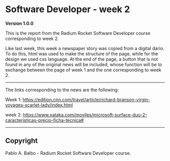 # Software Developer - week 2

**Version 1.0.0**

This is the report from the Radium Rocket Software Developer course corresponding to week 2.

Like last week, this week a newspaper story was copied from a digital dario.
To do this, html was used to make the structure of the page, while for the design we used css language.
At the end of the page, a button that is not found in any of the original news will be included, whose function will be to exchange between the page of week 1 and the one corresponding to week 2.

---

The links corresponding to the news are the following:

Week 1:
https://edition.cnn.com/travel/article/richard-branson-virgin-voyages-scarlet-lady/index.html

week 2:
https://www.xataka.com/moviles/microsoft-surface-duo-2-caracteristicas-precio-ficha-tecnica#

---

## Copyright ##

Pablo A. Balbo - Radium Rocket Software Developer course.